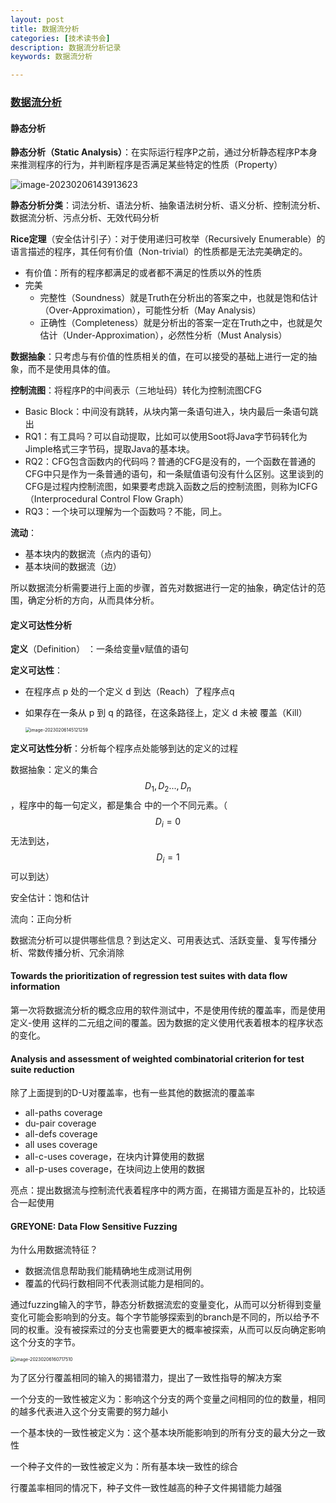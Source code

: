```yaml
---
layout: post
title: 数据流分析
categories: [技术读书会]
description: 数据流分析记录
keywords: 数据流分析

---
```


### [数据流分析][]

#### 静态分析

**静态分析（Static Analysis）**：在实际运行程序P之前，通过分析静态程序P本身来推测程序的行为，并判断程序是否满足某些特定的性质（Property）

![image-20230206143913623](https://ningmo.oss-cn-beijing.aliyuncs.com/img/image-20230206143913623.png)

**静态分析分类**：词法分析、语法分析、抽象语法树分析、语义分析、控制流分析、数据流分析、污点分析、无效代码分析

**Rice定理**（安全估计引子）：对于使用递归可枚举（Recursively Enumerable）的语言描述的程序，其任何有价值（Non-trivial）的性质都是无法完美确定的。

* 有价值：所有的程序都满足的或者都不满足的性质以外的性质
* 完美
  * 完整性（Soundness）就是Truth在分析出的答案之中，也就是饱和估计（Over-Approximation），可能性分析（May Analysis）
  * 正确性（Completeness）就是分析出的答案一定在Truth之中，也就是欠估计（Under-Approximation），必然性分析（Must Analysis）

**数据抽象**：只考虑与有价值的性质相关的值，在可以接受的基础上进行一定的抽象，而不是使用具体的值。

**控制流图**：将程序P的中间表示（三地址码）转化为控制流图CFG

* Basic Block：中间没有跳转，从块内第一条语句进入，块内最后一条语句跳出
* RQ1：有工具吗？可以自动提取，比如可以使用Soot将Java字节码转化为Jimple格式三字节码，提取Java的基本块。
* RQ2：CFG包含函数内的代码吗？普通的CFG是没有的，一个函数在普通的CFG中只是作为一条普通的语句，和一条赋值语句没有什么区别。这里谈到的CFG是过程内控制流图，如果要考虑跳入函数之后的控制流图，则称为ICFG（Interprocedural Control Flow Graph）
* RQ3：一个块可以理解为一个函数吗？不能，同上。

**流动**：

* 基本块内的数据流（点内的语句）
* 基本块间的数据流（边）

所以数据流分析需要进行上面的步骤，首先对数据进行一定的抽象，确定估计的范围，确定分析的方向，从而具体分析。





#### 定义可达性分析

**定义**（Definition） ：一条给变量v赋值的语句

**定义可达性**：

* 在程序点 p 处的一个定义 d 到达（Reach）了程序点q

* 如果存在一条从 p 到 q 的路径，在这条路径上，定义 d 未被 覆盖（Kill）

  <img src="https://ningmo.oss-cn-beijing.aliyuncs.com/img/image-20230206145121259.png" alt="image-20230206145121259" style="zoom:50%;" />

**定义可达性分析**：分析每个程序点处能够到达的定义的过程



数据抽象：定义的集合 $${D_1 ,D_2 ...,D_n }$$，程序中的每一句定义，都是集合 中的一个不同元素。（$$D_i =0$$ 无法到达，$$D_i=1$$ 可以到达）

安全估计：饱和估计

流向：正向分析



数据流分析可以提供哪些信息？到达定义、可用表达式、活跃变量、复写传播分析、常数传播分析、冗余消除

#### **Towards the prioritization of regression test suites with data flow information**

第一次将数据流分析的概念应用的软件测试中，不是使用传统的覆盖率，而是使用 定义-使用 这样的二元组之间的覆盖。因为数据的定义使用代表着根本的程序状态的变化。

#### Analysis and assessment of weighted combinatorial criterion for test suite reduction

除了上面提到的D-U对覆盖率，也有一些其他的数据流的覆盖率

* all-paths coverage
* du-pair coverage
* all-defs coverage
* all uses coverage
* all-c-uses coverage，在块内计算使用的数据
* all-p-uses coverage，在块间边上使用的数据

亮点：提出数据流与控制流代表着程序中的两方面，在揭错方面是互补的，比较适合一起使用

#### GREYONE: Data Flow Sensitive Fuzzing

为什么用数据流特征？

* 数据流信息帮助我们能精确地生成测试用例
* 覆盖的代码行数相同不代表测试能力是相同的。

通过fuzzing输入的字节，静态分析数据流宏的变量变化，从而可以分析得到变量变化可能会影响到的分支。每个字节能够探索到的branch是不同的，所以给予不同的权重。没有被探索过的分支也需要更大的概率被探索，从而可以反向确定影响这个分支的字节。

<img src="https://ningmo.oss-cn-beijing.aliyuncs.com/img/image-20230206160717510.png" alt="image-20230206160717510" style="zoom:50%;" />

为了区分行覆盖相同的输入的揭错潜力，提出了一致性指导的解决方案

一个分支的一致性被定义为：影响这个分支的两个变量之间相同的位的数量，相同的越多代表进入这个分支需要的努力越小

一个基本快的一致性被定义为：这个基本块所能影响到的所有分支的最大分之一致性

一个种子文件的一致性被定义为：所有基本块一致性的综合

行覆盖率相同的情况下，种子文件一致性越高的种子文件揭错能力越强



[数据流分析]:https://meeting.tencent.com/user-center/shared-record-info?id=defe1cbd-16ba-4d48-9cba-8bb12310e9c8&from=3
